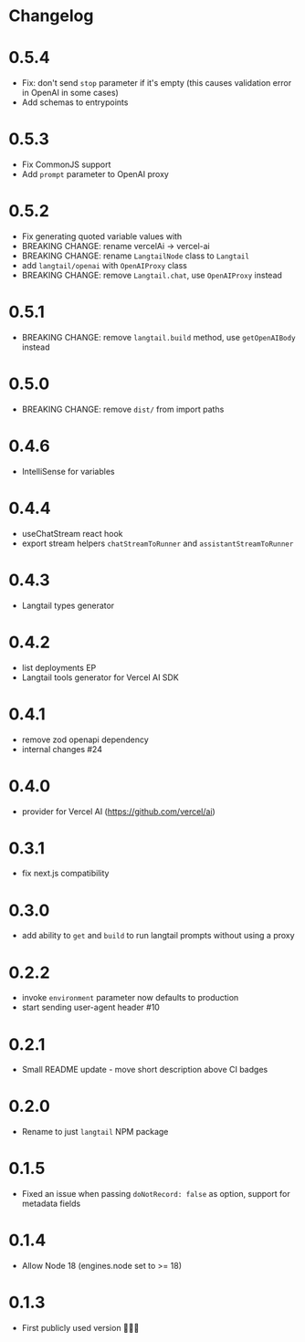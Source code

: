 # Changelog

# 0.5.4

- Fix: don't send `stop` parameter if it's empty (this causes validation error in OpenAI in some cases)
- Add schemas to entrypoints

# 0.5.3

- Fix CommonJS support
- Add `prompt` parameter to OpenAI proxy

# 0.5.2

- Fix generating quoted variable values with
- BREAKING CHANGE: rename vercelAi -> vercel-ai
- BREAKING CHANGE: rename `LangtailNode` class to `Langtail`
- add `langtail/openai` with `OpenAIProxy` class
- BREAKING CHANGE: remove `Langtail.chat`, use `OpenAIProxy` instead

# 0.5.1

- BREAKING CHANGE: remove `langtail.build` method, use `getOpenAIBody` instead

# 0.5.0

- BREAKING CHANGE: remove `dist/` from import paths

# 0.4.6

- IntelliSense for variables

# 0.4.4

- useChatStream react hook
- export stream helpers `chatStreamToRunner` and `assistantStreamToRunner`

# 0.4.3

- Langtail types generator

# 0.4.2

- list deployments EP
- Langtail tools generator for Vercel AI SDK

# 0.4.1

- remove zod openapi dependency
- internal changes #24

# 0.4.0

- provider for Vercel AI (https://github.com/vercel/ai)

# 0.3.1

- fix next.js compatibility

# 0.3.0

- add ability to `get` and `build` to run langtail prompts without using a proxy

# 0.2.2

- invoke `environment` parameter now defaults to production
- start sending user-agent header #10

# 0.2.1

- Small README update - move short description above CI badges

# 0.2.0

- Rename to just `langtail` NPM package

# 0.1.5

- Fixed an issue when passing `doNotRecord: false` as option, support for metadata fields

# 0.1.4

- Allow Node 18 (engines.node set to >= 18)

# 0.1.3

- First publicly used version 🎉🎉🎉
